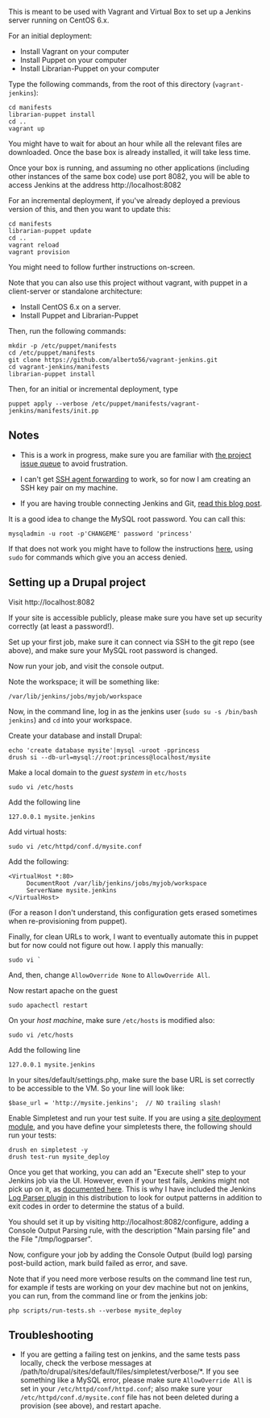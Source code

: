 This is meant to be used with Vagrant and Virtual Box to set up a Jenkins server running on CentOS 6.x.

For an initial deployment:

 * Install Vagrant on your computer
 * Install Puppet on your computer
 * Install Librarian-Puppet on your computer

Type the following commands, from the root of this directory (`vagrant-jenkins`):

    cd manifests
    librarian-puppet install
    cd ..
    vagrant up

You might have to wait for about an hour while all the relevant files are downloaded. Once the base box is already installed, it will take less time.

Once your box is running, and assuming no other applications (including other instances of the same box code) use port 8082, you will be able to access Jenkins at the address http://localhost:8082

For an incremental deployment, if you've already deployed a previous version of this, and then you want to update this:

    cd manifests
    librarian-puppet update
    cd ..
    vagrant reload
    vagrant provision

You might need to follow further instructions on-screen.

Note that you can also use this project without vagrant, with puppet in a client-server or standalone architecture:

 * Install CentOS 6.x on a server.
 * Install Puppet and Librarian-Puppet

Then, run the following commands:

    mkdir -p /etc/puppet/manifests
    cd /etc/puppet/manifests
    git clone https://github.com/alberto56/vagrant-jenkins.git
    cd vagrant-jenkins/manifests
    librarian-puppet install

Then, for an initial or incremental deployment, type
    
    puppet apply --verbose /etc/puppet/manifests/vagrant-jenkins/manifests/init.pp

Notes
-----

 * This is a work in progress, make sure you are familiar with [the project issue queue](https://github.com/alberto56/vagrant-jenkins/issues) to avoid frustration.

 * I can't get [SSH agent forwarding](https://github.com/alberto56/vagrant-jenkins/issues/5) to work, so for now I am creating an SSH key pair on my machine.

 * If you are having trouble connecting Jenkins and Git, [read this blog post](http://dcycleproject.org/blog/51).

It is a good idea to change the MySQL root password. You can call this:

    mysqladmin -u root -p'CHANGEME' password 'princess'

If that does not work you might have to follow the instructions [here](http://www.cyberciti.biz/tips/recover-mysql-root-password.html), using `sudo` for commands which give you an access denied.

Setting up a Drupal project
---------------------------

Visit http://localhost:8082

If your site is accessible publicly, please make sure you have set up security correctly (at least a password!).

Set up your first job, make sure it can connect via SSH to the git repo (see above), and make sure your MySQL root password is changed.

Now run your job, and visit the console output.

Note the workspace; it will be something like:

    /var/lib/jenkins/jobs/myjob/workspace

Now, in the command line, log in as the jenkins user (`sudo su -s /bin/bash jenkins`) and `cd` into your workspace.

Create your database and install Drupal:

    echo 'create database mysite'|mysql -uroot -pprincess
    drush si --db-url=mysql://root:princess@localhost/mysite

Make a local domain to the *guest system* in `etc/hosts`

    sudo vi /etc/hosts

Add the following line

    127.0.0.1 mysite.jenkins

Add virtual hosts:

    sudo vi /etc/httpd/conf.d/mysite.conf

Add the following:

    <VirtualHost *:80>
         DocumentRoot /var/lib/jenkins/jobs/myjob/workspace
         ServerName mysite.jenkins
    </VirtualHost>

(For a reason I don't understand, this configuration gets erased sometimes when re-provisioning from puppet).

Finally, for clean URLs to work, I want to eventually automate this in puppet but for now could not figure out how. I apply this manually:

    sudo vi `

And, then, change `AllowOverride None` to `AllowOverride All`.

Now restart apache on the guest

    sudo apachectl restart

On your *host machine*, make sure `/etc/hosts` is modified also:

    sudo vi /etc/hosts

Add the following line

    127.0.0.1 mysite.jenkins

In your sites/default/settings.php, make sure the base URL is set correctly to be accessible to the VM. So your line will look like:

    $base_url = 'http://mysite.jenkins';  // NO trailing slash!

Enable Simpletest and run your test suite. If you are using a [site deployment module](http://dcycleproject.org/blog/44), and you have define your simpletests there, the following should run your tests:

    drush en simpletest -y
    drush test-run mysite_deploy

Once you get that working, you can add an "Execute shell" step to your Jenkins job via the UI. However, even if your test fails, Jenkins might not pick up on it, as [documented here](https://github.com/drush-ops/drush/issues/212). This is why I have included the Jenkins [Log Parser plugin](https://wiki.jenkins-ci.org/display/JENKINS/Log+Parser+Plugin) in this distribution to look for output patterns in addition to exit codes in order to determine the status of a build.

You should set it up by visiting http://localhost:8082/configure, adding a Console Output Parsing rule, with the description "Main parsing file" and the File "/tmp/logparser".

Now, configure your job by adding the Console Output (build log) parsing post-build action, mark build failed as error, and save.

Note that if you need more verbose results on the command line test run, for example if tests are working on your dev machine but not on jenkins, you can run, from the command line or from the jenkins job:

    php scripts/run-tests.sh --verbose mysite_deploy

Troubleshooting
---------------

 * If you are getting a failing test on jenkins, and the same tests pass locally, check the verbose messages at /path/to/drupal/sites/default/files/simpletest/verbose/*. If you see something like a MySQL error, please make sure `AllowOverride All` is set in your `/etc/httpd/conf/httpd.conf`; also make sure your `/etc/httpd/conf.d/mysite.conf` file has not been deleted during a provision (see above), and restart apache.